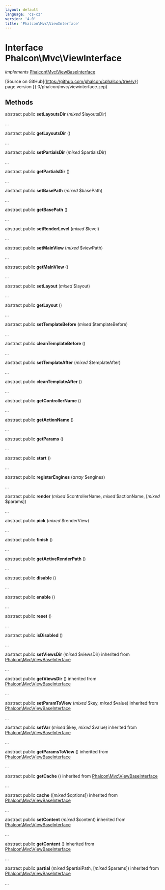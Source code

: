 ```yaml
---
layout: default
language: 'cs-cz'
version: '4.0'
title: 'Phalcon\Mvc\ViewInterface'
---
```


# Interface **Phalcon\Mvc\ViewInterface**

*implements* [Phalcon\Mvc\ViewBaseInterface](Phalcon_Mvc_ViewBaseInterface)

[Source on GitHub](https://github.com/phalcon/cphalcon/tree/v{{ page.version }}.0/phalcon/mvc/viewinterface.zep)

## Methods

abstract public **setLayoutsDir** (*mixed* $layoutsDir)

...

abstract public **getLayoutsDir** ()

...

abstract public **setPartialsDir** (*mixed* $partialsDir)

...

abstract public **getPartialsDir** ()

...

abstract public **setBasePath** (*mixed* $basePath)

...

abstract public **getBasePath** ()

...

abstract public **setRenderLevel** (*mixed* $level)

...

abstract public **setMainView** (*mixed* $viewPath)

...

abstract public **getMainView** ()

...

abstract public **setLayout** (*mixed* $layout)

...

abstract public **getLayout** ()

...

abstract public **setTemplateBefore** (*mixed* $templateBefore)

...

abstract public **cleanTemplateBefore** ()

...

abstract public **setTemplateAfter** (*mixed* $templateAfter)

...

abstract public **cleanTemplateAfter** ()

...

abstract public **getControllerName** ()

...

abstract public **getActionName** ()

...

abstract public **getParams** ()

...

abstract public **start** ()

...

abstract public **registerEngines** (*array* $engines)

...

abstract public **render** (*mixed* $controllerName, *mixed* $actionName, [*mixed* $params])

...

abstract public **pick** (*mixed* $renderView)

...

abstract public **finish** ()

...

abstract public **getActiveRenderPath** ()

...

abstract public **disable** ()

...

abstract public **enable** ()

...

abstract public **reset** ()

...

abstract public **isDisabled** ()

...

abstract public **setViewsDir** (*mixed* $viewsDir) inherited from [Phalcon\Mvc\ViewBaseInterface](Phalcon_Mvc_ViewBaseInterface)

...

abstract public **getViewsDir** () inherited from [Phalcon\Mvc\ViewBaseInterface](Phalcon_Mvc_ViewBaseInterface)

...

abstract public **setParamToView** (*mixed* $key, *mixed* $value) inherited from [Phalcon\Mvc\ViewBaseInterface](Phalcon_Mvc_ViewBaseInterface)

...

abstract public **setVar** (*mixed* $key, *mixed* $value) inherited from [Phalcon\Mvc\ViewBaseInterface](Phalcon_Mvc_ViewBaseInterface)

...

abstract public **getParamsToView** () inherited from [Phalcon\Mvc\ViewBaseInterface](Phalcon_Mvc_ViewBaseInterface)

...

abstract public **getCache** () inherited from [Phalcon\Mvc\ViewBaseInterface](Phalcon_Mvc_ViewBaseInterface)

...

abstract public **cache** ([*mixed* $options]) inherited from [Phalcon\Mvc\ViewBaseInterface](Phalcon_Mvc_ViewBaseInterface)

...

abstract public **setContent** (*mixed* $content) inherited from [Phalcon\Mvc\ViewBaseInterface](Phalcon_Mvc_ViewBaseInterface)

...

abstract public **getContent** () inherited from [Phalcon\Mvc\ViewBaseInterface](Phalcon_Mvc_ViewBaseInterface)

...

abstract public **partial** (*mixed* $partialPath, [*mixed* $params]) inherited from [Phalcon\Mvc\ViewBaseInterface](Phalcon_Mvc_ViewBaseInterface)

...